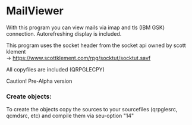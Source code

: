 # MailViewer

With this program you can view mails via imap and tls (IBM GSK) connection.
Autorefreshing display is included.

This program uses the socket header from the socket api owned by scott klement  
-> https://www.scottklement.com/rpg/socktut/socktut.savf  

All copyfiles are included (QRPGLECPY)

Caution! Pre-Alpha version

### Create objects:
To create the objects copy the sources to your sourcefiles (qrpglesrc, qcmdsrc, etc) and compile them via seu-option "14"


